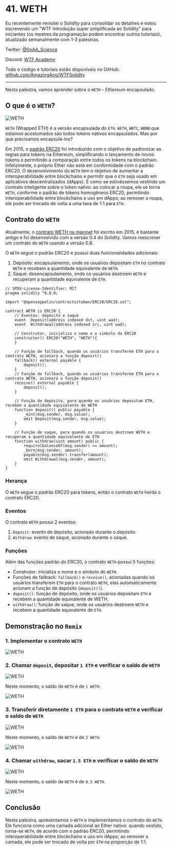 # 41. WETH

Eu recentemente revisitei o Solidity para consolidar os detalhes e estou escrevendo um "WTF Introdução super simplificada ao Solidity" para iniciantes (os mestres da programação podem encontrar outros tutoriais), atualizado semanalmente com 1-3 palestras.

Twitter: [@0xAA_Science](https://twitter.com/0xAA_Science)

Discord: [WTF Academy](https://discord.gg/5akcruXrsk)

Todo o código e tutoriais estão disponíveis no GitHub: [github.com/AmazingAng/WTFSolidity](https://github.com/AmazingAng/WTF-Solidity)

---

Nesta palestra, vamos aprender sobre o `WETH` - Ethereum encapsulado.

## O que é o `WETH`?

![WETH](./img/41-1.gif)

`WETH` (Wrapped ETH) é a versão encapsulada do `ETH`. `WETH`, `WBTC`, `WBNB` que estamos acostumados são todos tokens nativos encapsulados. Mas por que precisamos encapsulá-los?

Em 2015, o [padrão ERC20](../20_SendETH/readme_pt-br.md) foi introduzido com o objetivo de padronizar as regras para tokens na Ethereum, simplificando o lançamento de novos tokens e permitindo a comparação entre todos os tokens na blockchain. Infelizmente, o próprio Ether não está em conformidade com o padrão ERC20. O desenvolvimento do `WETH` tem o objetivo de aumentar a interoperabilidade entre blockchains e permitir que o `ETH` seja usado em aplicativos descentralizados (dApps). É como se estivéssemos vestindo um contrato inteligente sobre o token nativo: ao colocar a roupa, ele se torna `WETH`, conforme o padrão de tokens homogêneos ERC20, permitindo interoperabilidade entre blockchains e uso em dApps; ao remover a roupa, ele pode ser trocado de volta a uma taxa de 1:1 para `ETH`.

## Contrato do `WETH`

Atualmente, o [contrato WETH na mainnet](https://rinkeby.etherscan.io/token/0xc778417e063141139fce010982780140aa0cd5ab?a=0xe16c1623c1aa7d919cd2241d8b36d9e79c1be2a2) foi escrito em 2015, é bastante antigo e foi desenvolvido com a versão 0.4 do Solidity. Vamos reescrever um contrato do `WETH` usando a versão 0.8.

O `WETH` segue o padrão ERC20 e possui duas funcionalidades adicionais:

1. Depósito: encapsulamento, onde os usuários depositam `ETH` no contrato `WETH` e recebem a quantidade equivalente de `WETH`.
2. Saque: desencapsulamento, onde os usuários destroem `WETH` e recuperam a quantidade equivalente de `ETH`.

```solidity
// SPDX-License-Identifier: MIT
pragma solidity ^0.8.0;

import "@openzeppelin/contracts/token/ERC20/ERC20.sol";

contract WETH is ERC20 {
    // Eventos: depósito e saque
    event  Deposit(address indexed dst, uint wad);
    event  Withdrawal(address indexed src, uint wad);

    // Construtor, inicializa o nome e o símbolo do ERC20
    constructor() ERC20("WETH", "WETH"){
    }

    // Função de fallback, quando os usuários transferem ETH para o contrato WETH, acionará a função deposit()
    fallback() external payable {
        deposit();
    }
    // Função de fallback, quando os usuários transferem ETH para o contrato WETH, acionará a função deposit()
    receive() external payable {
        deposit();
    }

    // Função de depósito, para quando os usuários depositam ETH, recebem a quantidade equivalente de WETH
    function deposit() public payable {
        _mint(msg.sender, msg.value);
        emit Deposit(msg.sender, msg.value);
    }

    // Função de saque, para quando os usuários destroem WETH e recuperam a quantidade equivalente de ETH
    function withdraw(uint amount) public {
        require(balanceOf(msg.sender) >= amount);
        _burn(msg.sender, amount);
        payable(msg.sender).transfer(amount);
        emit Withdrawal(msg.sender, amount);
    }
}
```

### Herança

O `WETH` segue o padrão ERC20 para tokens, então o contrato `WETH` herda o contrato ERC20.

### Eventos

O contrato `WETH` possui 2 eventos:

1. `Deposit`: evento de depósito, acionado durante o depósito.
2. `Withdraw`: evento de saque, acionado durante o saque.

### Funções

Além das funções padrão do ERC20, o contrato `WETH` possui 5 funções:

- Construtor: inicializa o nome e o símbolo do `WETH`.
- Funções de fallback: `fallback()` e `receive()`, acionadas quando os usuários transferem `ETH` para o contrato `WETH`, elas automaticamente acionam a função de depósito (`deposit()`).
- `deposit()`: função de depósito, onde os usuários depositam `ETH` e recebem a quantidade equivalente de WETH.
- `withdraw()`: função de saque, onde os usuários destroem `WETH` e recebem a quantidade equivalente de `ETH`.

## Demonstração no `Remix`

### 1. Implementar o contrato `WETH`

![WETH](./img/41-2.jpg)

### 2. Chamar `deposit`, depositar `1 ETH` e verificar o saldo de `WETH`

![WETH](./img/41-3.jpg)

Neste momento, o saldo de `WETH` é de `1 WETH`.

![WETH](./img/41-4.jpg)

### 3. Transferir diretamente `1 ETH` para o contrato `WETH` e verificar o saldo de `WETH`

![WETH](./img/41-5.jpg)

Neste momento, o saldo de `WETH` é de `2 WETH`.

![WETH](./img/41-6.jpg)

### 4. Chamar `withdraw`, sacar `1.5 ETH` e verificar o saldo de `WETH`

![WETH](./img/41-7.jpg)

Neste momento, o saldo de `WETH` é de `0.5 WETH`.

![WETH](./img/41-8.jpg)

## Conclusão

Nesta palestra, apresentamos o `WETH` e implementamos o contrato do `WETH`. Ele funciona como uma camada adicional ao Ether nativo: quando vestido, torna-se `WETH`, de acordo com o padrão ERC20, permitindo interoperabilidade entre blockchains e uso em dApps; ao remover a camada, ele pode ser trocado de volta por `ETH` na proporção de 1:1.

